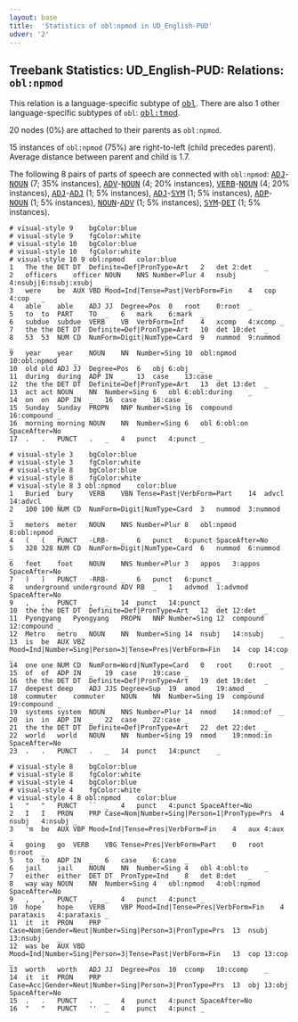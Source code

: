 ```yaml
---
layout: base
title:  'Statistics of obl:npmod in UD_English-PUD'
udver: '2'
---
```


## Treebank Statistics: UD_English-PUD: Relations: `obl:npmod`

This relation is a language-specific subtype of <tt><a href="en_pud-dep-obl.html">obl</a></tt>.
There are also 1 other language-specific subtypes of `obl`: <tt><a href="en_pud-dep-obl-tmod.html">obl:tmod</a></tt>.

20 nodes (0%) are attached to their parents as `obl:npmod`.

15 instances of `obl:npmod` (75%) are right-to-left (child precedes parent).
Average distance between parent and child is 1.7.

The following 8 pairs of parts of speech are connected with `obl:npmod`: <tt><a href="en_pud-pos-ADJ.html">ADJ</a></tt>-<tt><a href="en_pud-pos-NOUN.html">NOUN</a></tt> (7; 35% instances), <tt><a href="en_pud-pos-ADV.html">ADV</a></tt>-<tt><a href="en_pud-pos-NOUN.html">NOUN</a></tt> (4; 20% instances), <tt><a href="en_pud-pos-VERB.html">VERB</a></tt>-<tt><a href="en_pud-pos-NOUN.html">NOUN</a></tt> (4; 20% instances), <tt><a href="en_pud-pos-ADJ.html">ADJ</a></tt>-<tt><a href="en_pud-pos-ADJ.html">ADJ</a></tt> (1; 5% instances), <tt><a href="en_pud-pos-ADJ.html">ADJ</a></tt>-<tt><a href="en_pud-pos-SYM.html">SYM</a></tt> (1; 5% instances), <tt><a href="en_pud-pos-ADP.html">ADP</a></tt>-<tt><a href="en_pud-pos-NOUN.html">NOUN</a></tt> (1; 5% instances), <tt><a href="en_pud-pos-NOUN.html">NOUN</a></tt>-<tt><a href="en_pud-pos-ADV.html">ADV</a></tt> (1; 5% instances), <tt><a href="en_pud-pos-SYM.html">SYM</a></tt>-<tt><a href="en_pud-pos-DET.html">DET</a></tt> (1; 5% instances).


~~~ conllu
# visual-style 9	bgColor:blue
# visual-style 9	fgColor:white
# visual-style 10	bgColor:blue
# visual-style 10	fgColor:white
# visual-style 10 9 obl:npmod	color:blue
1	The	the	DET	DT	Definite=Def|PronType=Art	2	det	2:det	_
2	officers	officer	NOUN	NNS	Number=Plur	4	nsubj	4:nsubj|6:nsubj:xsubj	_
3	were	be	AUX	VBD	Mood=Ind|Tense=Past|VerbForm=Fin	4	cop	4:cop	_
4	able	able	ADJ	JJ	Degree=Pos	0	root	0:root	_
5	to	to	PART	TO	_	6	mark	6:mark	_
6	subdue	subdue	VERB	VB	VerbForm=Inf	4	xcomp	4:xcomp	_
7	the	the	DET	DT	Definite=Def|PronType=Art	10	det	10:det	_
8	53	53	NUM	CD	NumForm=Digit|NumType=Card	9	nummod	9:nummod	_
9	year	year	NOUN	NN	Number=Sing	10	obl:npmod	10:obl:npmod	_
10	old	old	ADJ	JJ	Degree=Pos	6	obj	6:obj	_
11	during	during	ADP	IN	_	13	case	13:case	_
12	the	the	DET	DT	Definite=Def|PronType=Art	13	det	13:det	_
13	act	act	NOUN	NN	Number=Sing	6	obl	6:obl:during	_
14	on	on	ADP	IN	_	16	case	16:case	_
15	Sunday	Sunday	PROPN	NNP	Number=Sing	16	compound	16:compound	_
16	morning	morning	NOUN	NN	Number=Sing	6	obl	6:obl:on	SpaceAfter=No
17	.	.	PUNCT	.	_	4	punct	4:punct	_

~~~


~~~ conllu
# visual-style 3	bgColor:blue
# visual-style 3	fgColor:white
# visual-style 8	bgColor:blue
# visual-style 8	fgColor:white
# visual-style 8 3 obl:npmod	color:blue
1	Buried	bury	VERB	VBN	Tense=Past|VerbForm=Part	14	advcl	14:advcl	_
2	100	100	NUM	CD	NumForm=Digit|NumType=Card	3	nummod	3:nummod	_
3	meters	meter	NOUN	NNS	Number=Plur	8	obl:npmod	8:obl:npmod	_
4	(	(	PUNCT	-LRB-	_	6	punct	6:punct	SpaceAfter=No
5	328	328	NUM	CD	NumForm=Digit|NumType=Card	6	nummod	6:nummod	_
6	feet	foot	NOUN	NNS	Number=Plur	3	appos	3:appos	SpaceAfter=No
7	)	)	PUNCT	-RRB-	_	6	punct	6:punct	_
8	underground	underground	ADV	RB	_	1	advmod	1:advmod	SpaceAfter=No
9	,	,	PUNCT	,	_	14	punct	14:punct	_
10	the	the	DET	DT	Definite=Def|PronType=Art	12	det	12:det	_
11	Pyongyang	Pyongyang	PROPN	NNP	Number=Sing	12	compound	12:compound	_
12	Metro	metro	NOUN	NN	Number=Sing	14	nsubj	14:nsubj	_
13	is	be	AUX	VBZ	Mood=Ind|Number=Sing|Person=3|Tense=Pres|VerbForm=Fin	14	cop	14:cop	_
14	one	one	NUM	CD	NumForm=Word|NumType=Card	0	root	0:root	_
15	of	of	ADP	IN	_	19	case	19:case	_
16	the	the	DET	DT	Definite=Def|PronType=Art	19	det	19:det	_
17	deepest	deep	ADJ	JJS	Degree=Sup	19	amod	19:amod	_
18	commuter	commuter	NOUN	NN	Number=Sing	19	compound	19:compound	_
19	systems	system	NOUN	NNS	Number=Plur	14	nmod	14:nmod:of	_
20	in	in	ADP	IN	_	22	case	22:case	_
21	the	the	DET	DT	Definite=Def|PronType=Art	22	det	22:det	_
22	world	world	NOUN	NN	Number=Sing	19	nmod	19:nmod:in	SpaceAfter=No
23	.	.	PUNCT	.	_	14	punct	14:punct	_

~~~


~~~ conllu
# visual-style 8	bgColor:blue
# visual-style 8	fgColor:white
# visual-style 4	bgColor:blue
# visual-style 4	fgColor:white
# visual-style 4 8 obl:npmod	color:blue
1	"	"	PUNCT	``	_	4	punct	4:punct	SpaceAfter=No
2	I	I	PRON	PRP	Case=Nom|Number=Sing|Person=1|PronType=Prs	4	nsubj	4:nsubj	_
3	'm	be	AUX	VBP	Mood=Ind|Tense=Pres|VerbForm=Fin	4	aux	4:aux	_
4	going	go	VERB	VBG	Tense=Pres|VerbForm=Part	0	root	0:root	_
5	to	to	ADP	IN	_	6	case	6:case	_
6	jail	jail	NOUN	NN	Number=Sing	4	obl	4:obl:to	_
7	either	either	DET	DT	PronType=Ind	8	det	8:det	_
8	way	way	NOUN	NN	Number=Sing	4	obl:npmod	4:obl:npmod	SpaceAfter=No
9	,	,	PUNCT	,	_	4	punct	4:punct	_
10	hope	hope	VERB	VBP	Mood=Ind|Tense=Pres|VerbForm=Fin	4	parataxis	4:parataxis	_
11	it	it	PRON	PRP	Case=Nom|Gender=Neut|Number=Sing|Person=3|PronType=Prs	13	nsubj	13:nsubj	_
12	was	be	AUX	VBD	Mood=Ind|Number=Sing|Person=3|Tense=Past|VerbForm=Fin	13	cop	13:cop	_
13	worth	worth	ADJ	JJ	Degree=Pos	10	ccomp	10:ccomp	_
14	it	it	PRON	PRP	Case=Acc|Gender=Neut|Number=Sing|Person=3|PronType=Prs	13	obj	13:obj	SpaceAfter=No
15	.	.	PUNCT	.	_	4	punct	4:punct	SpaceAfter=No
16	"	"	PUNCT	''	_	4	punct	4:punct	_

~~~


